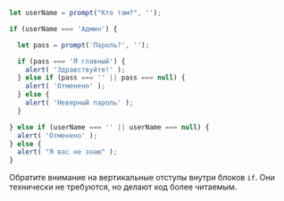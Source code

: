 

```js run demo
let userName = prompt("Кто там?", '');

if (userName === 'Админ') {

  let pass = prompt('Пароль?', '');

  if (pass === 'Я главный') {
    alert( 'Здравствуйте!' );
  } else if (pass === '' || pass === null) {
    alert( 'Отменено' );
  } else {
    alert( 'Неверный пароль' );
  }

} else if (userName === '' || userName === null) {
  alert( 'Отменено' );
} else {
  alert( "Я вас не знаю" );
}
```

Обратите внимание на вертикальные отступы внутри блоков `if`. Они технически не требуются, но делают код более читаемым.
